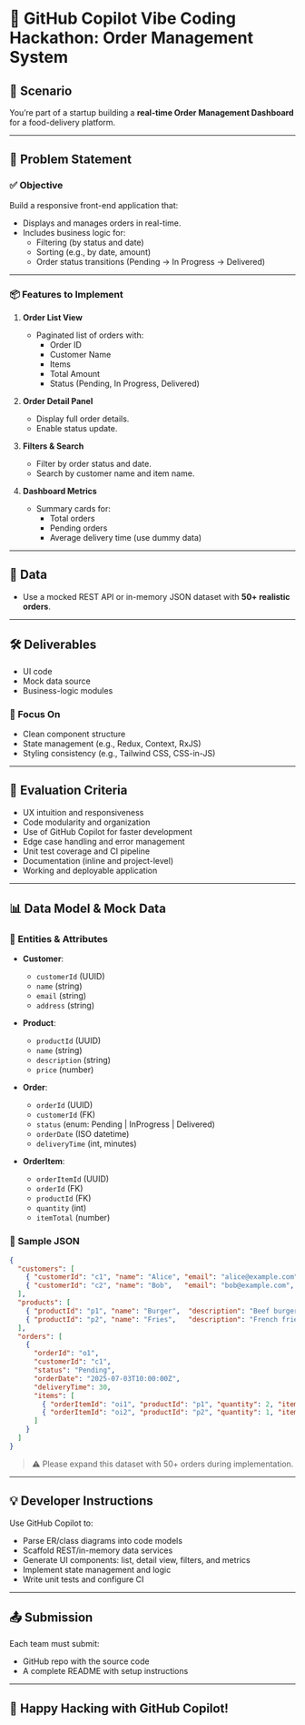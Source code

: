 # 🚀 GitHub Copilot Vibe Coding Hackathon: Order Management System

## 🧠 Scenario

You’re part of a startup building a **real-time Order Management Dashboard** for a food-delivery platform.

---

## 🎯 Problem Statement

### ✅ Objective

Build a responsive front-end application that:

- Displays and manages orders in real-time.
- Includes business logic for:
  - Filtering (by status and date)
  - Sorting (e.g., by date, amount)
  - Order status transitions (Pending → In Progress → Delivered)

---

### 📦 Features to Implement

1. **Order List View**
   - Paginated list of orders with:
     - Order ID
     - Customer Name
     - Items
     - Total Amount
     - Status (Pending, In Progress, Delivered)

2. **Order Detail Panel**
   - Display full order details.
   - Enable status update.

3. **Filters & Search**
   - Filter by order status and date.
   - Search by customer name and item name.

4. **Dashboard Metrics**
   - Summary cards for:
     - Total orders
     - Pending orders
     - Average delivery time (use dummy data)

---

## 🔢 Data

- Use a mocked REST API or in-memory JSON dataset with **50+ realistic orders**.

---

## 🛠️ Deliverables

- UI code
- Mock data source
- Business-logic modules

### 🎯 Focus On

- Clean component structure
- State management (e.g., Redux, Context, RxJS)
- Styling consistency (e.g., Tailwind CSS, CSS-in-JS)

---

## 🧪 Evaluation Criteria

- UX intuition and responsiveness
- Code modularity and organization
- Use of GitHub Copilot for faster development
- Edge case handling and error management
- Unit test coverage and CI pipeline
- Documentation (inline and project-level)
- Working and deployable application

---

## 📊 Data Model & Mock Data

### 📐 Entities & Attributes

- **Customer**:
  - `customerId` (UUID)
  - `name` (string)
  - `email` (string)
  - `address` (string)

- **Product**:
  - `productId` (UUID)
  - `name` (string)
  - `description` (string)
  - `price` (number)

- **Order**:
  - `orderId` (UUID)
  - `customerId` (FK)
  - `status` (enum: Pending | InProgress | Delivered)
  - `orderDate` (ISO datetime)
  - `deliveryTime` (int, minutes)

- **OrderItem**:
  - `orderItemId` (UUID)
  - `orderId` (FK)
  - `productId` (FK)
  - `quantity` (int)
  - `itemTotal` (number)

### 🧾 Sample JSON

```json
{
  "customers": [
    { "customerId": "c1", "name": "Alice", "email": "alice@example.com", "address": "123 Maple St" },
    { "customerId": "c2", "name": "Bob",   "email": "bob@example.com",   "address": "456 Oak Ave" }
  ],
  "products": [
    { "productId": "p1", "name": "Burger",  "description": "Beef burger",  "price": 5.99 },
    { "productId": "p2", "name": "Fries",   "description": "French fries",  "price": 2.49 }
  ],
  "orders": [
    {
      "orderId": "o1",
      "customerId": "c1",
      "status": "Pending",
      "orderDate": "2025-07-03T10:00:00Z",
      "deliveryTime": 30,
      "items": [
        { "orderItemId": "oi1", "productId": "p1", "quantity": 2, "itemTotal": 11.98 },
        { "orderItemId": "oi2", "productId": "p2", "quantity": 1, "itemTotal": 2.49 }
      ]
    }
  ]
}
```

> ⚠️ Please expand this dataset with 50+ orders during implementation.

---

## 💡 Developer Instructions

Use GitHub Copilot to:

- Parse ER/class diagrams into code models
- Scaffold REST/in-memory data services
- Generate UI components: list, detail view, filters, and metrics
- Implement state management and logic
- Write unit tests and configure CI

---

## 📤 Submission

Each team must submit:

- GitHub repo with the source code
- A complete README with setup instructions

---

## 🎉 Happy Hacking with GitHub Copilot!

